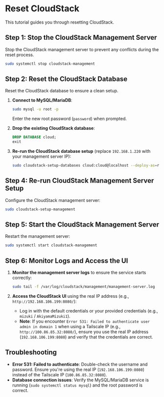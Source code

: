 # Reset CloudStack
This tutorial guides you through resetting CloudStack.

## Step 1: Stop the CloudStack Management Server
Stop the CloudStack management server to prevent any conflicts during the reset process.

```bash
sudo systemctl stop cloudstack-management
```

## Step 2: Reset the CloudStack Database
Reset the CloudStack database to ensure a clean setup.

1. **Connect to MySQL/MariaDB**:
   ```bash
   sudo mysql -u root -p
   ```
   Enter the new root password (`password`) when prompted.

2. **Drop the existing CloudStack database**:
   ```sql
   DROP DATABASE cloud;
   exit
   ```

3. **Re-run the CloudStack database setup** (replace `192.168.1.220` with your management server IP):
   ```bash
   sudo cloudstack-setup-databases cloud:cloud@localhost --deploy-as=root:password -i 192.168.1.220
   ```

## Step 4: Re-run CloudStack Management Server Setup
Configure the CloudStack management server:
```bash
sudo cloudstack-setup-management
```

## Step 5: Start the CloudStack Management Server
Restart the management server:
```bash
sudo systemctl start cloudstack-management
```

## Step 6: Monitor Logs and Access the UI
1. **Monitor the management server logs** to ensure the service starts correctly:
   ```bash
   sudo tail -f /var/log/cloudstack/management/management-server.log
   ```

2. **Access the CloudStack UI** using the real IP address (e.g., `http://192.168.106.199:8080/`):
   - Log in with the default credentials or your provided credentials (e.g., `mizuki` / `AkiyamaMizuki1`).
   - **Note**: If you encounter `Error 531: Failed to authenticate user admin in domain 1` when using a Tailscale IP (e.g., `http://100.86.85.32:8080/`), ensure you use the real IP address (`192.168.106.199:8080`) and verify that the credentials are correct.

## Troubleshooting
- **Error 531: Failed to authenticate**: Double-check the username and password. Ensure you're using the real IP (`192.168.106.199:8080`) instead of the Tailscale IP (`100.86.85.32:8080`).
- **Database connection issues**: Verify the MySQL/MariaDB service is running (`sudo systemctl status mysql`) and the root password is correct.
